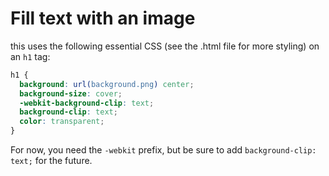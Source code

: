 # Fill text with an image

this uses the following essential CSS (see the .html file for more styling) on an `h1` tag:

```css
h1 {
  background: url(background.png) center;
  background-size: cover;
  -webkit-background-clip: text;
  background-clip: text;
  color: transparent;
}
```

For now, you need the `-webkit` prefix, but be sure to add `background-clip: text;` for the future.